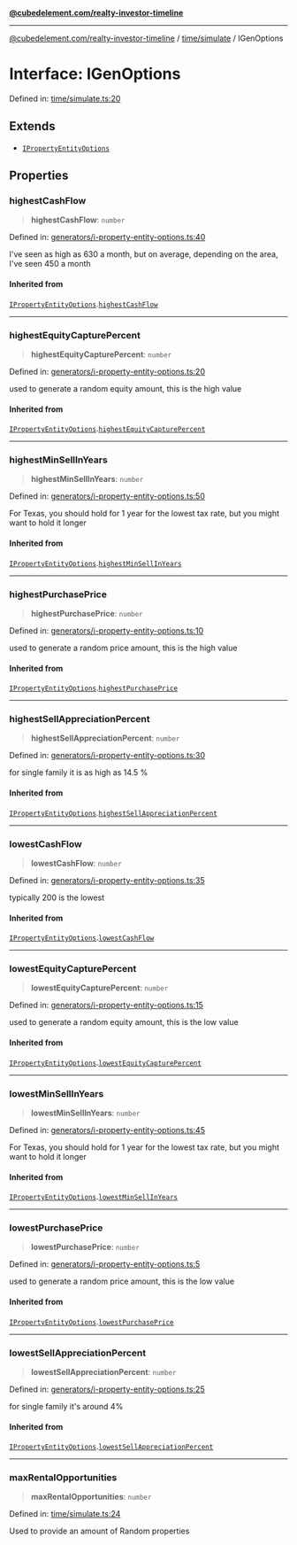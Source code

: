 [**@cubedelement.com/realty-investor-timeline**](../../../index.md)

---

[@cubedelement.com/realty-investor-timeline](../../../modules.md) / [time/simulate](../index.md) / IGenOptions

# Interface: IGenOptions

Defined in: [time/simulate.ts:20](https://github.com/kvernon/realty-investor-timeline/blob/806c805529d356deb12c125749ddea89a26850dd/src/time/simulate.ts#L20)

## Extends

- [`IPropertyEntityOptions`](../../../generators/i-property-entity-options/interfaces/IPropertyEntityOptions.md)

## Properties

### highestCashFlow

> **highestCashFlow**: `number`

Defined in: [generators/i-property-entity-options.ts:40](https://github.com/kvernon/realty-investor-timeline/blob/806c805529d356deb12c125749ddea89a26850dd/src/generators/i-property-entity-options.ts#L40)

I've seen as high as 630 a month, but on average, depending on the area, I've seen 450 a month

#### Inherited from

[`IPropertyEntityOptions`](../../../generators/i-property-entity-options/interfaces/IPropertyEntityOptions.md).[`highestCashFlow`](../../../generators/i-property-entity-options/interfaces/IPropertyEntityOptions.md#highestcashflow)

---

### highestEquityCapturePercent

> **highestEquityCapturePercent**: `number`

Defined in: [generators/i-property-entity-options.ts:20](https://github.com/kvernon/realty-investor-timeline/blob/806c805529d356deb12c125749ddea89a26850dd/src/generators/i-property-entity-options.ts#L20)

used to generate a random equity amount, this is the high value

#### Inherited from

[`IPropertyEntityOptions`](../../../generators/i-property-entity-options/interfaces/IPropertyEntityOptions.md).[`highestEquityCapturePercent`](../../../generators/i-property-entity-options/interfaces/IPropertyEntityOptions.md#highestequitycapturepercent)

---

### highestMinSellInYears

> **highestMinSellInYears**: `number`

Defined in: [generators/i-property-entity-options.ts:50](https://github.com/kvernon/realty-investor-timeline/blob/806c805529d356deb12c125749ddea89a26850dd/src/generators/i-property-entity-options.ts#L50)

For Texas, you should hold for 1 year for the lowest tax rate, but you might want to hold it longer

#### Inherited from

[`IPropertyEntityOptions`](../../../generators/i-property-entity-options/interfaces/IPropertyEntityOptions.md).[`highestMinSellInYears`](../../../generators/i-property-entity-options/interfaces/IPropertyEntityOptions.md#highestminsellinyears)

---

### highestPurchasePrice

> **highestPurchasePrice**: `number`

Defined in: [generators/i-property-entity-options.ts:10](https://github.com/kvernon/realty-investor-timeline/blob/806c805529d356deb12c125749ddea89a26850dd/src/generators/i-property-entity-options.ts#L10)

used to generate a random price amount, this is the high value

#### Inherited from

[`IPropertyEntityOptions`](../../../generators/i-property-entity-options/interfaces/IPropertyEntityOptions.md).[`highestPurchasePrice`](../../../generators/i-property-entity-options/interfaces/IPropertyEntityOptions.md#highestpurchaseprice)

---

### highestSellAppreciationPercent

> **highestSellAppreciationPercent**: `number`

Defined in: [generators/i-property-entity-options.ts:30](https://github.com/kvernon/realty-investor-timeline/blob/806c805529d356deb12c125749ddea89a26850dd/src/generators/i-property-entity-options.ts#L30)

for single family it is as high as 14.5 %

#### Inherited from

[`IPropertyEntityOptions`](../../../generators/i-property-entity-options/interfaces/IPropertyEntityOptions.md).[`highestSellAppreciationPercent`](../../../generators/i-property-entity-options/interfaces/IPropertyEntityOptions.md#highestsellappreciationpercent)

---

### lowestCashFlow

> **lowestCashFlow**: `number`

Defined in: [generators/i-property-entity-options.ts:35](https://github.com/kvernon/realty-investor-timeline/blob/806c805529d356deb12c125749ddea89a26850dd/src/generators/i-property-entity-options.ts#L35)

typically 200 is the lowest

#### Inherited from

[`IPropertyEntityOptions`](../../../generators/i-property-entity-options/interfaces/IPropertyEntityOptions.md).[`lowestCashFlow`](../../../generators/i-property-entity-options/interfaces/IPropertyEntityOptions.md#lowestcashflow)

---

### lowestEquityCapturePercent

> **lowestEquityCapturePercent**: `number`

Defined in: [generators/i-property-entity-options.ts:15](https://github.com/kvernon/realty-investor-timeline/blob/806c805529d356deb12c125749ddea89a26850dd/src/generators/i-property-entity-options.ts#L15)

used to generate a random equity amount, this is the low value

#### Inherited from

[`IPropertyEntityOptions`](../../../generators/i-property-entity-options/interfaces/IPropertyEntityOptions.md).[`lowestEquityCapturePercent`](../../../generators/i-property-entity-options/interfaces/IPropertyEntityOptions.md#lowestequitycapturepercent)

---

### lowestMinSellInYears

> **lowestMinSellInYears**: `number`

Defined in: [generators/i-property-entity-options.ts:45](https://github.com/kvernon/realty-investor-timeline/blob/806c805529d356deb12c125749ddea89a26850dd/src/generators/i-property-entity-options.ts#L45)

For Texas, you should hold for 1 year for the lowest tax rate, but you might want to hold it longer

#### Inherited from

[`IPropertyEntityOptions`](../../../generators/i-property-entity-options/interfaces/IPropertyEntityOptions.md).[`lowestMinSellInYears`](../../../generators/i-property-entity-options/interfaces/IPropertyEntityOptions.md#lowestminsellinyears)

---

### lowestPurchasePrice

> **lowestPurchasePrice**: `number`

Defined in: [generators/i-property-entity-options.ts:5](https://github.com/kvernon/realty-investor-timeline/blob/806c805529d356deb12c125749ddea89a26850dd/src/generators/i-property-entity-options.ts#L5)

used to generate a random price amount, this is the low value

#### Inherited from

[`IPropertyEntityOptions`](../../../generators/i-property-entity-options/interfaces/IPropertyEntityOptions.md).[`lowestPurchasePrice`](../../../generators/i-property-entity-options/interfaces/IPropertyEntityOptions.md#lowestpurchaseprice)

---

### lowestSellAppreciationPercent

> **lowestSellAppreciationPercent**: `number`

Defined in: [generators/i-property-entity-options.ts:25](https://github.com/kvernon/realty-investor-timeline/blob/806c805529d356deb12c125749ddea89a26850dd/src/generators/i-property-entity-options.ts#L25)

for single family it's around 4%

#### Inherited from

[`IPropertyEntityOptions`](../../../generators/i-property-entity-options/interfaces/IPropertyEntityOptions.md).[`lowestSellAppreciationPercent`](../../../generators/i-property-entity-options/interfaces/IPropertyEntityOptions.md#lowestsellappreciationpercent)

---

### maxRentalOpportunities

> **maxRentalOpportunities**: `number`

Defined in: [time/simulate.ts:24](https://github.com/kvernon/realty-investor-timeline/blob/806c805529d356deb12c125749ddea89a26850dd/src/time/simulate.ts#L24)

Used to provide an amount of Random properties
